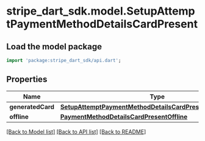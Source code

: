 # stripe_dart_sdk.model.SetupAttemptPaymentMethodDetailsCardPresent

## Load the model package
```dart
import 'package:stripe_dart_sdk/api.dart';
```

## Properties
Name | Type | Description | Notes
------------ | ------------- | ------------- | -------------
**generatedCard** | [**SetupAttemptPaymentMethodDetailsCardPresentGeneratedCard**](SetupAttemptPaymentMethodDetailsCardPresentGeneratedCard.md) |  | [optional] 
**offline** | [**PaymentMethodDetailsCardPresentOffline**](PaymentMethodDetailsCardPresentOffline.md) |  | [optional] 

[[Back to Model list]](../README.md#documentation-for-models) [[Back to API list]](../README.md#documentation-for-api-endpoints) [[Back to README]](../README.md)



